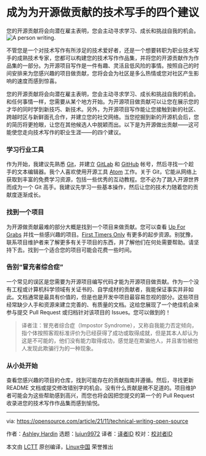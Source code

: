 [#]: subject: "4 tips to becoming a technical writer with open source contributions"
[#]: via: "https://opensource.com/article/21/11/technical-writing-open-source"
[#]: author: "Ashley Hardin https://opensource.com/users/ashleyhardin"
[#]: collector: "lujun9972"
[#]: translator: "yingmanwumen"
[#]: reviewer: " "
[#]: publisher: " "
[#]: url: " "

成为为开源做贡献的技术写手的四个建议
======
您的开源贡献将会向潜在雇主表明，您会主动寻求学习、成长和挑战自我的机会。
![A person writing.][1]

不管您是一个对技术写作有所涉足的技术爱好者，还是一个想要转职为职业技术写手的成熟技术专家，您都可以构建您的技术写作作品集，并将您的开源贡献作为作品集的一部分。为开源项目写作是一件有趣、灵活且低风险的事情。按照自己的时间安排来为您感兴趣的项目做贡献，您将会会为社区是多么热情或您对社区产生影响的速度而感到惊喜。

您的开源贡献将会向潜在雇主表明，您会主动寻求学习、成长和挑战自我的机会。和任何事情一样，您需要从某个地方开始。为开源项目做贡献可以让您在展示您的才华的同时学到新技巧、新技术。另外，为开源项目写作能让您接触到新的社区、跨越时区与新鲜面孔合作，并建立您的社交网络。当您挖掘到新的开源机会后，您的简历将更抢眼，让您在其他候选人中脱颖而出。以下是为开源做出贡献——这可能使您走向技术写作的职业生涯——的四个建议。

### 学习行业工具

作为开始，我建议先熟悉 [Git][2]，并建立 [GitLab][3] 和 [GitHub][4] 帐号，然后寻找一个趁手的文本编辑器。我个人喜欢使用开源工具 [Atom][5] 工作。关于 Git，它能从网络上获取到丰富的免费学习资源，包括一些优秀的互动教程。您不必为了跳入开源世界而成为一个 Git 高手。我建议先学习一些基本操作，然后让您的技术力随着您的贡献度逐渐成长。

### 找到一个项目

为开源做贡献最难的部分大概是找到一个项目来做贡献。您可以查看 [Up For Grabs][6] 并找一些感兴趣的项目。[First Timers Only][7] 有更多的起步资源。别犹豫，联系项目维护者来了解更多有关于项目的东西，并了解他们在何处需要帮助。请坚持下去。找到一个适合您的项目可能会花费一些时间。

### 告别“冒充者综合症”

一个常见的误区是您需要为开源项目编写代码才能为开源项目做贡献。作为一个没有工程或计算机科学领域有关证书的、自学成材的贡献者，我能保证事实并非如此。文档通常是最具有价值的，但是也是开发中项目最容易忽视的部分。这些项目经常缺少人手和资源来建立完善的、有质量的文档。这给您展现了一个绝佳机会来参与提交 Pull Request 或归档针对该项目的 Issues。您可以做到的！

> 译者注：冒充者综合症（Impostor Syndrome），又称自我能力否定倾向，指个体按照客观标准评价为已经获得了成功或取得成就，但是其本人却认为这是不可能的，他们没有能力取得成功，感觉是在欺骗他人，并且害怕被他人发现此欺骗行为的一种现象。

### 从小处开始

查看您感兴趣的项目的仓库，找到可能存在的贡献指南并遵循。然后，寻找更新 README 文档或提交修改错别字的机会。没有什么贡献是微不足道的。项目维护者可能会为这些帮助感到高兴，而您也将会因把您提交的第一个的 Pull Request 收录进您的技术写作作品集而感到愉悦。

--------------------------------------------------------------------------------

via: https://opensource.com/article/21/11/technical-writing-open-source

作者：[Ashley Hardin][a]
选题：[lujun9972][b]
译者：[译者ID](https://github.com/yingmanwumen)
校对：[校对者ID](https://github.com/校对者ID)

本文由 [LCTT](https://github.com/LCTT/TranslateProject) 原创编译，[Linux中国](https://linux.cn/) 荣誉推出

[a]: https://opensource.com/users/ashleyhardin
[b]: https://github.com/lujun9972
[1]: https://opensource.com/sites/default/files/styles/image-full-size/public/lead-images/rh_003784_02_os.comcareers_resume_rh1x.png?itok=S3HGxi6E (A person writing.)
[2]: https://git-scm.com/
[3]: https://about.gitlab.com/
[4]: https://github.com/
[5]: https://atom.io/
[6]: https://up-for-grabs.net/#/
[7]: https://www.firsttimersonly.com/

